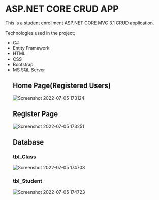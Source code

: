 <h1> ASP.NET CORE CRUD APP </h1>
<p> This is a student enrollment ASP.NET CORE MVC 3.1 CRUD application. </p>
Technologies used in the project;<br>
<ul>
   <li> C# </li>
   <li> Entity Framework </li>
   <li> HTML </li>
   <li> CSS </li> 
   <li> Bootstrap </li> 
   <li> MS SQL Server </li> 
</u>
 
<h2> Home Page(Registered Users) </h2>

![Screenshot 2022-07-05 173124](https://user-images.githubusercontent.com/95571155/177354136-a77fd488-d223-4e18-a36c-dc1f7e50fe03.png)

<h2> Register Page </h2>

![Screenshot 2022-07-05 173251](https://user-images.githubusercontent.com/95571155/177354918-29954cae-7352-47c4-b850-e1781ac84228.png)

<h2> Database </h2>
<h3> tbl_Class </h3>

![Screenshot 2022-07-05 174708](https://user-images.githubusercontent.com/95571155/177356011-b984398f-ef34-4976-8859-fafed5f2bbad.png)

<h3> tbl_Student </h3>

![Screenshot 2022-07-05 174723](https://user-images.githubusercontent.com/95571155/177355924-f7c8cac1-1a83-48b7-9948-acb33b7f9c6b.png)

